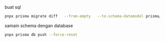 buat sql
```bash
pnpx prisma migrate diff   --from-empty   --to-schema-datamodel prisma/schema.prisma   --script > schema_output.sql
```
samain schema dengan database
```bash
pnpx prisma db push --force-reset
```
